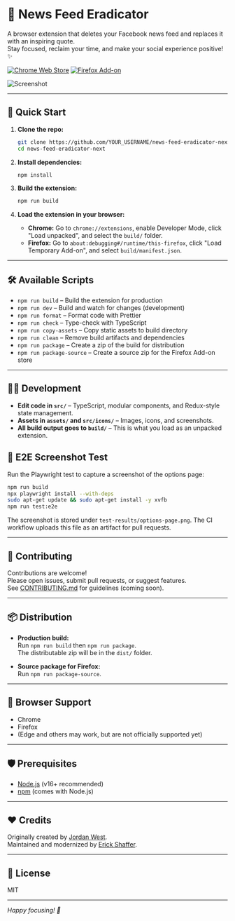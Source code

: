 # 🚫 News Feed Eradicator

A browser extension that deletes your Facebook news feed and replaces it with an inspiring quote.  
Stay focused, reclaim your time, and make your social experience positive! ✨

[![Chrome Web Store](https://img.shields.io/chrome-web-store/v/fjcldmjmjhkklehbacihaiopjklihlgg.svg?label=Chrome%20Web%20Store)](https://chrome.google.com/webstore/detail/news-feed-eradicator-for/fjcldmjmjhkklehbacihaiopjklihlgg?hl=en)
[![Firefox Add-on](https://img.shields.io/amo/v/news-feed-eradicator.svg?label=Firefox%20Add-on)](https://addons.mozilla.org/en-US/firefox/addon/news-feed-eradicator/)

![Screenshot](assets/screenshot.jpg)

---

## 🚀 Quick Start

1. **Clone the repo:**

   ```sh
   git clone https://github.com/YOUR_USERNAME/news-feed-eradicator-next.git
   cd news-feed-eradicator-next
   ```

2. **Install dependencies:**

   ```sh
   npm install
   ```

3. **Build the extension:**

   ```sh
   npm run build
   ```

4. **Load the extension in your browser:**
   - **Chrome:** Go to `chrome://extensions`, enable Developer Mode, click "Load unpacked", and select the `build/` folder.
   - **Firefox:** Go to `about:debugging#/runtime/this-firefox`, click "Load Temporary Add-on", and select `build/manifest.json`.

---

## 🛠️ Available Scripts

- `npm run build` – Build the extension for production
- `npm run dev` – Build and watch for changes (development)
- `npm run format` – Format code with Prettier
- `npm run check` – Type-check with TypeScript
- `npm run copy-assets` – Copy static assets to build directory
- `npm run clean` – Remove build artifacts and dependencies
- `npm run package` – Create a zip of the build for distribution
- `npm run package-source` – Create a source zip for the Firefox Add-on store

---

## 🧑‍💻 Development

- **Edit code in `src/`** – TypeScript, modular components, and Redux-style state management.
- **Assets in `assets/` and `src/icons/`** – Images, icons, and screenshots.
- **All build output goes to `build/`** – This is what you load as an unpacked extension.

## 📸 E2E Screenshot Test

Run the Playwright test to capture a screenshot of the options page:

```sh
npm run build
npx playwright install --with-deps
sudo apt-get update && sudo apt-get install -y xvfb
npm run test:e2e
```

The screenshot is stored under `test-results/options-page.png`. The CI workflow uploads this file as an artifact for pull requests.

---

## 📝 Contributing

Contributions are welcome!  
Please open issues, submit pull requests, or suggest features.  
See [CONTRIBUTING.md](CONTRIBUTING.md) for guidelines (coming soon).

---

## 📦 Distribution

- **Production build:**  
  Run `npm run build` then `npm run package`.  
  The distributable zip will be in the `dist/` folder.

- **Source package for Firefox:**  
  Run `npm run package-source`.

---

## 🧩 Browser Support

- Chrome
- Firefox
- (Edge and others may work, but are not officially supported yet)

---

## 🛡️ Prerequisites

- [Node.js](https://nodejs.org/) (v16+ recommended)
- [npm](https://www.npmjs.com/) (comes with Node.js)

---

## ❤️ Credits

Originally created by [Jordan West](https://github.com/jordwest).  
Maintained and modernized by [Erick Shaffer](https://github.com/eshaffer321).

---

## 📄 License

MIT

---

_Happy focusing! 🚀_
